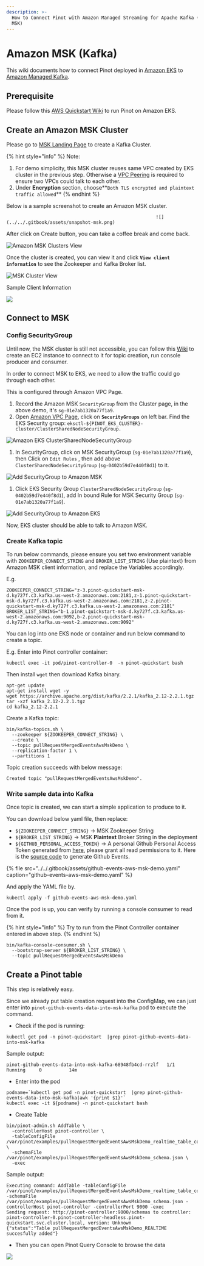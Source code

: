 ```yaml
---
description: >-
  How to Connect Pinot with Amazon Managed Streaming for Apache Kafka (Amazon
  MSK)
---
```


# Amazon MSK \(Kafka\)

This wiki documents how to connect Pinot deployed in [Amazon EKS](https://us-west-2.console.aws.amazon.com/eks/home) to [Amazon Managed Kafka](https://aws.amazon.com/msk/).

## Prerequisite

Please follow this [AWS Quickstart Wiki](https://docs.pinot.apache.org/getting-started/quickstart/aws-quickstart) to run Pinot on Amazon EKS.

## Create an Amazon MSK Cluster

Please go to [MSK Landing Page](https://us-west-2.console.aws.amazon.com/msk/home) to create a Kafka Cluster.

{% hint style="info" %}
Note:

1. For demo simplicity, this MSK cluster reuses same VPC created by EKS cluster in the previous step. Otherwise a [VPC Peering](https://docs.aws.amazon.com/vpc/latest/peering/what-is-vpc-peering.html) is required to ensure two VPCs could talk to each other.
2. Under **Encryption** section, choose**`Both TLS encrypted and plaintext traffic allowed`**
{% endhint %}

Below is a sample screenshot to create an Amazon MSK cluster.

```text
                                                       ![](../../.gitbook/assets/snapshot-msk.png)
```

After click on Create button, you can take a coffee break and come back.

![Amazon MSK Clusters View](../../.gitbook/assets/image%20%283%29.png)

Once the cluster is created, you can view it and click **`View client information`** to see the Zookeeper and Kafka Broker list.

![MSK Cluster View](../../.gitbook/assets/image%20%2826%29.png)

Sample Client Information

![](../../.gitbook/assets/image%20%2821%29.png)

## Connect to MSK

### Config SecurityGroup

Until now, the MSK cluster is still not accessible, you can follow this [Wiki](https://docs.aws.amazon.com/msk/latest/developerguide/create-client-machine.html) to create an EC2 instance to connect to it for topic creation, run console producer and consumer.

In order to connect MSK to EKS, we need to allow the traffic could go through each other.

This is configured through Amazon VPC Page.

1. Record the Amazon MSK `SecurityGroup` from the Cluster page, in the above demo, it's `sg-01e7ab1320a77f1a9`.
2. Open [Amazon VPC Page](https://us-west-2.console.aws.amazon.com/vpc/home), click on **`SecurityGroups`** on left bar. Find the EKS Security group: `eksctl-${PINOT_EKS_CLUSTER}-cluster/ClusterSharedNodeSecurityGroup.`

![Amazon EKS ClusterSharedNodeSecurityGroup](../../.gitbook/assets/image%20%289%29.png)

1. In SecurityGroup, click on MSK SecurityGroup \(`sg-01e7ab1320a77f1a9`\), then Click on `Edit Rules` , then add above `ClusterSharedNodeSecurityGroup` \(`sg-0402b59d7e440f8d1`\) to it.

![Add SecurityGroup to Amazon MSK](../../.gitbook/assets/image%20%2822%29.png)

1. Click EKS Security Group `ClusterSharedNodeSecurityGroup` \(`sg-0402b59d7e440f8d1`\), add In bound Rule for MSK Security Group \(`sg-01e7ab1320a77f1a9`\).

![Add SecurityGroup to Amazon EKS](../../.gitbook/assets/image.png)

Now, EKS cluster should be able to talk to Amazon MSK.

### Create Kafka topic

To run below commands, please ensure you set two environment variable with `ZOOKEEPER_CONNECT_STRING` and `BROKER_LIST_STRING` \(Use plaintext\) from Amazon MSK client information, and replace the Variables accordingly.

E.g.

```text
ZOOKEEPER_CONNECT_STRING="z-3.pinot-quickstart-msk-d.ky727f.c3.kafka.us-west-2.amazonaws.com:2181,z-1.pinot-quickstart-msk-d.ky727f.c3.kafka.us-west-2.amazonaws.com:2181,z-2.pinot-quickstart-msk-d.ky727f.c3.kafka.us-west-2.amazonaws.com:2181"
BROKER_LIST_STRING="b-1.pinot-quickstart-msk-d.ky727f.c3.kafka.us-west-2.amazonaws.com:9092,b-2.pinot-quickstart-msk-d.ky727f.c3.kafka.us-west-2.amazonaws.com:9092"
```

You can log into one EKS node or container and run below command to create a topic.

E.g. Enter into Pinot controller container:

```text
kubectl exec -it pod/pinot-controller-0  -n pinot-quickstart bash
```

Then install `wget` then download Kafka binary.

```text
apt-get update
apt-get install wget -y
wget https://archive.apache.org/dist/kafka/2.2.1/kafka_2.12-2.2.1.tgz
tar -xzf kafka_2.12-2.2.1.tgz
cd kafka_2.12-2.2.1
```

Create a Kafka topic:

```text
bin/kafka-topics.sh \
  --zookeeper ${ZOOKEEPER_CONNECT_STRING} \
  --create \
  --topic pullRequestMergedEventsAwsMskDemo \
  --replication-factor 1 \
  --partitions 1
```

Topic creation succeeds with below message:

```text
Created topic "pullRequestMergedEventsAwsMskDemo".
```

### Write sample data into Kafka

Once topic is created, we can start a simple application to produce to it.

You can download below yaml file, then replace:

* `${ZOOKEEPER_CONNECT_STRING}` -&gt;  MSK Zookeeper String
* `${BROKER_LIST_STRING}` -&gt;  MSK **Plaintext** Broker String in the deployment
* `${GITHUB_PERSONAL_ACCESS_TOKEN}` -&gt; A personal Github Personal Access Token generated from [here](https://github.com/settings/tokens), please grant all read permissions to it. Here is the [source code](https://github.com/apache/incubator-pinot/commit/1baede8e760d593fcd539d61a147185816c44fc9) to generate Github Events.

{% file src="../../.gitbook/assets/github-events-aws-msk-demo.yaml" caption="github-events-aws-msk-demo.yaml" %}

And apply the YAML file by.

```text
kubectl apply -f github-events-aws-msk-demo.yaml
```

Once the pod is up, you can verify by running a console consumer to read from it.

{% hint style="info" %}
Try to run from the Pinot Controller container entered in above step.
{% endhint %}

```text
bin/kafka-console-consumer.sh \
  --bootstrap-server ${BROKER_LIST_STRING} \
  --topic pullRequestMergedEventsAwsMskDemo
```

## Create a Pinot table

This step is relatively easy.

Since we already put table creation request into the ConfigMap, we can just enter into `pinot-github-events-data-into-msk-kafka` pod to execute the command.

* Check if the pod is running:

```text
kubectl get pod -n pinot-quickstart  |grep pinot-github-events-data-into-msk-kafka
```

Sample output:

```text
pinot-github-events-data-into-msk-kafka-68948fb4cd-rrzlf   1/1     Running     0          14m
```

* Enter into the pod

```text
podname=`kubectl get pod -n pinot-quickstart  |grep pinot-github-events-data-into-msk-kafka|awk '{print $1}'`
kubectl exec -it ${podname} -n pinot-quickstart bash
```

* Create Table

```text
bin/pinot-admin.sh AddTable \
  -controllerHost pinot-controller \
  -tableConfigFile /var/pinot/examples/pullRequestMergedEventsAwsMskDemo_realtime_table_config.json \
  -schemaFile /var/pinot/examples/pullRequestMergedEventsAwsMskDemo_schema.json \
  -exec
```

Sample output:

```text
Executing command: AddTable -tableConfigFile /var/pinot/examples/pullRequestMergedEventsAwsMskDemo_realtime_table_config.json -schemaFile /var/pinot/examples/pullRequestMergedEventsAwsMskDemo_schema.json -controllerHost pinot-controller -controllerPort 9000 -exec
Sending request: http://pinot-controller:9000/schemas to controller: pinot-controller-0.pinot-controller-headless.pinot-quickstart.svc.cluster.local, version: Unknown
{"status":"Table pullRequestMergedEventsAwsMskDemo_REALTIME succesfully added"}
```

* Then you can open Pinot Query Console to browse the data

![](../../.gitbook/assets/image%20%2812%29.png)

